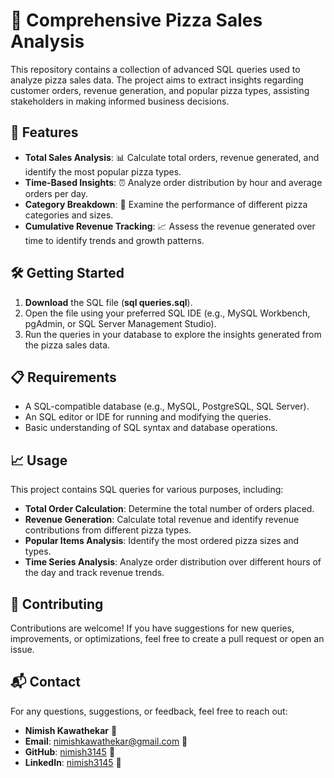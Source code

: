 # 🌟 Comprehensive Pizza Sales Analysis

This repository contains a collection of advanced SQL queries used to analyze pizza sales data. The project aims to extract insights regarding customer orders, revenue generation, and popular pizza types, assisting stakeholders in making informed business decisions.

## 🚀 Features

- **Total Sales Analysis**: 📊 Calculate total orders, revenue generated, and identify the most popular pizza types.
- **Time-Based Insights**: ⏰ Analyze order distribution by hour and average orders per day.
- **Category Breakdown**: 🍕 Examine the performance of different pizza categories and sizes.
- **Cumulative Revenue Tracking**: 📈 Assess the revenue generated over time to identify trends and growth patterns.

## 🛠️ Getting Started

1. **Download** the SQL file (**sql queries.sql**).
2. Open the file using your preferred SQL IDE (e.g., MySQL Workbench, pgAdmin, or SQL Server Management Studio).
3. Run the queries in your database to explore the insights generated from the pizza sales data.

## 📋 Requirements

- A SQL-compatible database (e.g., MySQL, PostgreSQL, SQL Server).
- An SQL editor or IDE for running and modifying the queries.
- Basic understanding of SQL syntax and database operations.

## 📈 Usage

This project contains SQL queries for various purposes, including:
- **Total Order Calculation**: Determine the total number of orders placed.
- **Revenue Generation**: Calculate total revenue and identify revenue contributions from different pizza types.
- **Popular Items Analysis**: Identify the most ordered pizza sizes and types.
- **Time Series Analysis**: Analyze order distribution over different hours of the day and track revenue trends.

## 🤝 Contributing

Contributions are welcome! If you have suggestions for new queries, improvements, or optimizations, feel free to create a pull request or open an issue.

## 📬 Contact

For any questions, suggestions, or feedback, feel free to reach out:

- **Nimish Kawathekar** 👤
- **Email**: nimishkawathekar@gmail.com 📧
- **GitHub**: [nimish3145](https://github.com/nimish3145) 🐙
- **LinkedIn**: [nimish3145](https://www.linkedin.com/in/nimish3145/) 🔗

